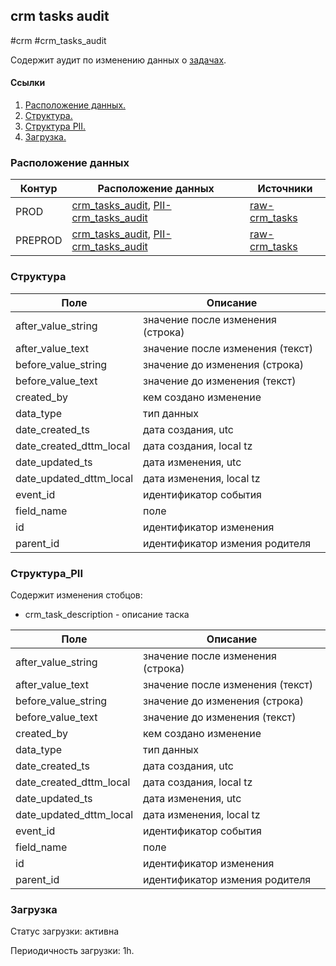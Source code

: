 ## crm tasks audit
#crm #crm_tasks_audit

Содержит аудит по изменению данных о [задачах](https://a.yandex-team.ru/arc_vcs/cloud/dwh/nirvana/vh/workflows/ods/yt/crm/crm_tasks).


#### Ссылки
1. [Расположение данных.](#расположение-данных)
2. [Структура.](#структура)
3. [Структура PII.](#структура-PII)
4. [Загрузка.](#загрузка)


### Расположение данных

| Контур  | Расположение данных                                                                                                                                                                                                                                      | Источники                                                                                                                         |
|---------|----------------------------------------------------------------------------------------------------------------------------------------------------------------------------------------------------------------------------------------------------------|-----------------------------------------------------------------------------------------------------------------------------------|
| PROD    | [crm_tasks_audit](https://yt.yandex-team.ru/hahn/navigation?path=//home/cloud-dwh/data/prod/ods/crm/crm_tasks_audit), [PII-crm_tasks_audit](https://yt.yandex-team.ru/hahn/navigation?path=//home/cloud-dwh/data/prod/ods/crm/PII/crm_tasks_audit)       | [raw-crm_tasks](https://yt.yandex-team.ru/hahn/navigation?path=//home/cloud-dwh/data/prod/raw/mysql/crm-cloud/cloud8_tasks_audit) |
| PREPROD | [crm_tasks_audit](https://yt.yandex-team.ru/hahn/navigation?path=//home/cloud-dwh/data/preprod/ods/crm/crm_tasks_audit), [PII-crm_tasks_audit](https://yt.yandex-team.ru/hahn/navigation?path=//home/cloud-dwh/data/preprod/ods/crm/PII/crm_tasks_audit) | [raw-crm_tasks](https://yt.yandex-team.ru/hahn/navigation?path=//home/cloud-dwh/data/prod/raw/mysql/crm-cloud/cloud8_tasks_audit) |


### Структура

| Поле                    | Описание                          |
|-------------------------|-----------------------------------|
| after_value_string      | значение после изменения (строка) |
| after_value_text        | значение после изменения (текст)  |
| before_value_string     | значение до изменения (строка)    |
| before_value_text       | значение до изменения (текст)     |
| created_by              | кем создано изменение             |
| data_type               | тип данных                        |
| date_created_ts         | дата создания, utc                |
| date_created_dttm_local | дата создания, local tz           |
| date_updated_ts         | дата изменения, utc               |
| date_updated_dttm_local | дата изменения, local tz          |
| event_id                | идентификатор события             |
| field_name              | поле                              |
| id                      | идентификатор изменения           |
| parent_id               | идентификатор измения родителя    |


### Структура_PII

Содержит изменения стобцов:
- crm_task_description - описание таска

| Поле                    | Описание                          |
|-------------------------|-----------------------------------|
| after_value_string      | значение после изменения (строка) |
| after_value_text        | значение после изменения (текст)  |
| before_value_string     | значение до изменения (строка)    |
| before_value_text       | значение до изменения (текст)     |
| created_by              | кем создано изменение             |
| data_type               | тип данных                        |
| date_created_ts         | дата создания, utc                |
| date_created_dttm_local | дата создания, local tz           |
| date_updated_ts         | дата изменения, utc               |
| date_updated_dttm_local | дата изменения, local tz          |
| event_id                | идентификатор события             |
| field_name              | поле                              |
| id                      | идентификатор изменения           |
| parent_id               | идентификатор измения родителя    |


### Загрузка
Статус загрузки: активна

Периодичность загрузки: 1h.
